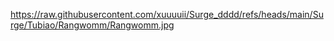 https://raw.githubusercontent.com/xuuuuii/Surge_dddd/refs/heads/main/Surge/Tubiao/Rangwomm/Rangwomm.jpg
